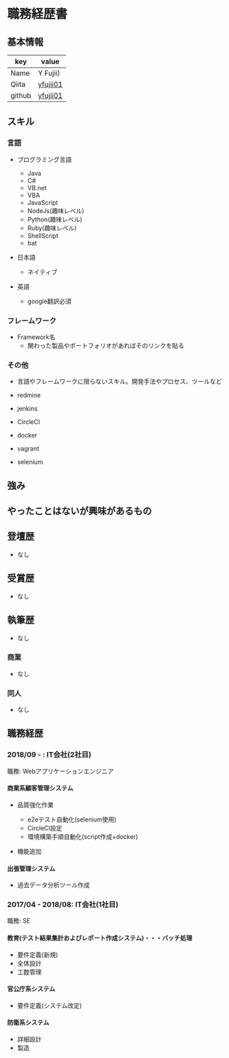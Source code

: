 # 職務経歴書

## 基本情報

|key|value|
|---|-----|
|Name|Y Fujii)|
|Qiita|[yfujii01](http://qiita.com/yfujii01)|
|github|[yfujii01](http://github.com/yfujii01)|

## スキル

### 言語

- プログラミング言語
  - Java
  - C#
  - VB.net
  - VBA
  - JavaScript
  - NodeJs(趣味レベル)
  - Python(趣味レベル)
  - Ruby(趣味レベル)
  - ShellScript
  - bat
  
- 日本語
  - ネイティブ
- 英語
  - google翻訳必須

### フレームワーク

- Framework名
  - 関わった製品やポートフォリオがあればそのリンクを貼る

### その他

- 言語やフレームワークに限らないスキル。開発手法やプロセス、ツールなど

- redmine
- jenkins
- CircleCI
- docker
- vagrant
- selenium

## 強み

## やったことはないが興味があるもの

## 登壇歴

- なし

## 受賞歴

- なし

## 執筆歴

- なし

### 商業

- なし

### 同人

- なし

## 職務経歴

### 2018/09 - : IT会社(2社目)

職務: Webアプリケーションエンジニア

#### 商業系顧客管理システム

- 品質強化作業
  - e2eテスト自動化(selenium使用)
  - CircleCI設定
  - 環境構築手順自動化(script作成+docker)

- 機能追加

#### 出張管理システム

- 過去データ分析ツール作成

### 2017/04 - 2018/08: IT会社(1社目)

職務: SE

#### 教育(テスト結果集計およびレポート作成システム)・・・バッチ処理

- 要件定義(新規)
- 全体設計
- 工数管理

#### 官公庁系システム

- 要件定義(システム改定)

#### 防衛系システム

- 詳細設計
- 製造

